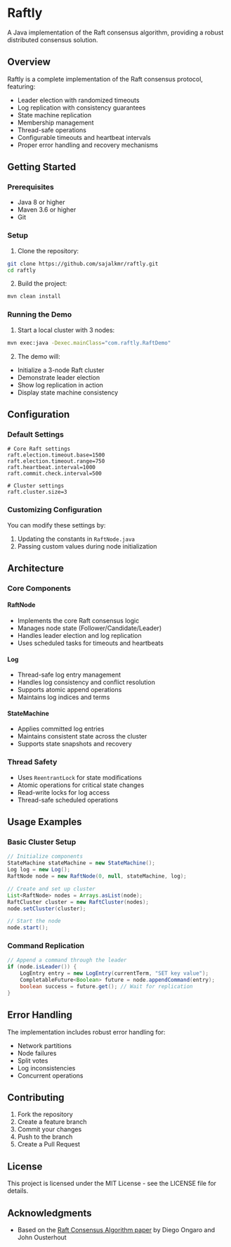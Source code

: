 # Raftly

A Java implementation of the Raft consensus algorithm, providing a robust distributed consensus solution.

## Overview

Raftly is a complete implementation of the Raft consensus protocol, featuring:
- Leader election with randomized timeouts
- Log replication with consistency guarantees
- State machine replication
- Membership management
- Thread-safe operations
- Configurable timeouts and heartbeat intervals
- Proper error handling and recovery mechanisms

## Getting Started

### Prerequisites
- Java 8 or higher
- Maven 3.6 or higher
- Git

### Setup
1. Clone the repository:
```bash
git clone https://github.com/sajalkmr/raftly.git
cd raftly
```

2. Build the project:
```bash
mvn clean install
```

### Running the Demo
1. Start a local cluster with 3 nodes:
```bash
mvn exec:java -Dexec.mainClass="com.raftly.RaftDemo"
```

2. The demo will:
- Initialize a 3-node Raft cluster
- Demonstrate leader election
- Show log replication in action
- Display state machine consistency

## Configuration

### Default Settings
```properties
# Core Raft settings
raft.election.timeout.base=1500
raft.election.timeout.range=750
raft.heartbeat.interval=1000
raft.commit.check.interval=500

# Cluster settings
raft.cluster.size=3
```

### Customizing Configuration
You can modify these settings by:
1. Updating the constants in `RaftNode.java`
2. Passing custom values during node initialization

## Architecture

### Core Components

#### RaftNode
- Implements the core Raft consensus logic
- Manages node state (Follower/Candidate/Leader)
- Handles leader election and log replication
- Uses scheduled tasks for timeouts and heartbeats

#### Log
- Thread-safe log entry management
- Handles log consistency and conflict resolution
- Supports atomic append operations
- Maintains log indices and terms

#### StateMachine
- Applies committed log entries
- Maintains consistent state across the cluster
- Supports state snapshots and recovery

### Thread Safety
- Uses `ReentrantLock` for state modifications
- Atomic operations for critical state changes
- Read-write locks for log access
- Thread-safe scheduled operations

## Usage Examples

### Basic Cluster Setup
```java
// Initialize components
StateMachine stateMachine = new StateMachine();
Log log = new Log();
RaftNode node = new RaftNode(0, null, stateMachine, log);

// Create and set up cluster
List<RaftNode> nodes = Arrays.asList(node);
RaftCluster cluster = new RaftCluster(nodes);
node.setCluster(cluster);

// Start the node
node.start();
```

### Command Replication
```java
// Append a command through the leader
if (node.isLeader()) {
    LogEntry entry = new LogEntry(currentTerm, "SET key value");
    CompletableFuture<Boolean> future = node.appendCommand(entry);
    boolean success = future.get(); // Wait for replication
}
```

## Error Handling

The implementation includes robust error handling for:
- Network partitions
- Node failures
- Split votes
- Log inconsistencies
- Concurrent operations

## Contributing

1. Fork the repository
2. Create a feature branch
3. Commit your changes
4. Push to the branch
5. Create a Pull Request

## License

This project is licensed under the MIT License - see the LICENSE file for details.

## Acknowledgments

- Based on the [Raft Consensus Algorithm paper](https://raft.github.io/raft.pdf) by Diego Ongaro and John Ousterhout

